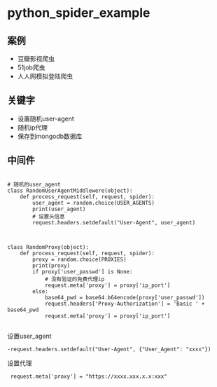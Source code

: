# python_spider_example

## 案例
- 豆瓣影视爬虫
- 51job爬虫
- 人人网模拟登陆爬虫

## 关键字

- 设置随机user-agent
- 随机ip代理
- 保存到mongodb数据库


## 中间件

```

# 随机的user_agent
class RandomUserAgentMiddlewere(object):
    def process_request(self, request, spider):
        user_agent = random.choice(USER_AGENTS)
        print(user_agent)
        # 设置头信息
        request.headers.setdefault("User-Agent", user_agent)



class RandomProxy(object):
    def process_request(self, request, spider):
        proxy = random.choice(PROXIES)
        print(proxy)
        if proxy['user_passwd'] is None:
            # 没有验证的免费代理ip
            request.meta['proxy'] = proxy['ip_port']
        else:
            base64_pwd = base64.b64encode(proxy['user_passwd'])
            request.headers['Proxy-Authorization'] = 'Basic ' + base64_pwd
            request.meta['proxy'] = proxy['ip_port']


```

设置user_agent
```
-request.headers.setdefault("User-Agent", {"User_Agent": "xxxx"})
```

设置代理
```
 request.meta['proxy'] = "https://xxxx.xxx.x.x:xxx"
```
